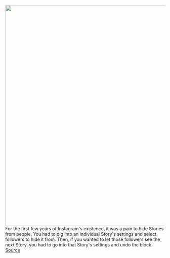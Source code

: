 <img src='https://cdn.vox-cdn.com/thumbor/BbRVJnT_SDeZQa-nbU-zEAnYaOc=/0x0:2040x1360/1200x800/filters:focal(857x517:1183x843)/cdn.vox-cdn.com/uploads/chorus_image/image/71005330/akrales_190730_3338_0102.0.jpg' width='700px' /><br/>
For the first few years of Instagram's existence, it was a pain to hide Stories from people. You had to dig into an individual Story's settings and select followers to hide it from. Then, if you wanted to let those followers see the next Story, you had to go into that Story's settings and undo the block.
<a href='https://www.theverge.com/23178436/instagram-close-friends-add-how-to'> Source <a/>